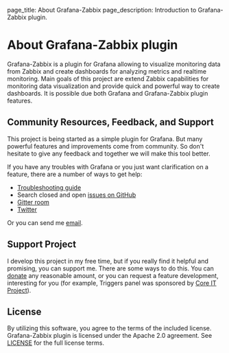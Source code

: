 page_title: About Grafana-Zabbix
page_description: Introduction to Grafana-Zabbix plugin.

# About Grafana-Zabbix plugin

Grafana-Zabbix is a plugin for Grafana allowing to visualize monitoring data from Zabbix
and create dashboards for analyzing metrics and realtime monitoring. Main goals of this project
are extend Zabbix capabilities for monitoring data visualization and provide quick and powerful way
to create dashboards. It is possible due both Grafana and Grafana-Zabbix plugin features.

## Community Resources, Feedback, and Support

This project is being started as a simple plugin for Grafana. But many powerful features and
improvements come from community. So don't hesitate to give any feedback and together we will make
this tool better.

If you have any troubles with Grafana or you just want clarification on a feature, there are
a number of ways to get help:

- [Troubleshooting guide](/installation/troubleshooting/)
- Search closed and open [issues on GitHub](https://github.com/grafana/grafana/issues)
- [Gitter room](https://gitter.im/alexanderzobnin/grafana-zabbix)
- [Twitter](https://twitter.com/AlexanderZobnin)

Or you can send me [email](mailto:alexanderzobnin@gmail.com).

## Support Project
I develop this project in my free time, but if you really find it helpful and promising, you can
support me. There are some ways to do this. You can [donate](https://www.paypal.me/alexanderzobnin) 
any reasonable amount, or you can request a feature development, interesting for you (for example, 
Triggers panel was sponsored by [Core IT Project](http://coreit.fr/)).

## License

By utilizing this software, you agree to the terms of the included license. Grafana-Zabbix plugin is
licensed under the Apache 2.0 agreement. See
[LICENSE](https://github.com/CodeTeam/grafana-zabbix/blob/master/LICENSE) for the full
license terms.
